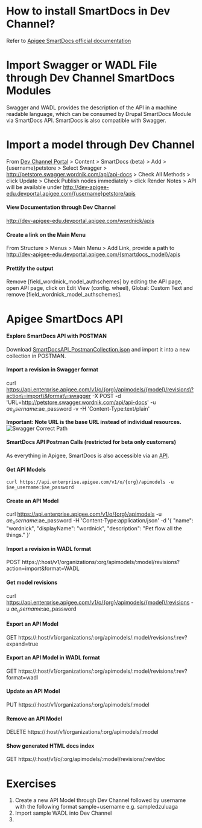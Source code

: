 How to install SmartDocs in Dev Channel?
========
Refer to [Apigee SmartDocs official documentation](http://apigee.com/docs/developer-services/content/using-smartdocs-document-apis)

Import Swagger or WADL File through Dev Channel SmartDocs Modules
============
Swagger and WADL provides the description of the API in a machine readable language, which can be consumed by Drupal SmartDocs Module via SmartDocs API. SmartDocs is also compatible with Swagger.

Import a model through Dev Channel
========
From [Dev Channel Portal](http://dev-apigee-edu.devportal.apigee.com/) > Content > SmartDocs (beta) > Add > {username}petstore > Select Swagger > http://petstore.swagger.wordnik.com/api/api-docs > Check All Methods > click Update > Check Publish nodes immediately > click Render Notes > API will be available under http://dev-apigee-edu.devportal.apigee.com/{username}petstore/apis

#### View Documentation through Dev Channel
http://dev-apigee-edu.devportal.apigee.com/wordnick/apis

#### Create a link on the Main Menu
From Structure > Menus > Main Menu > Add Link, provide a path to http://dev-apigee-edu.devportal.apigee.com/{smartdocs_model}/apis

#### Prettify the output
Remove [field_wordnick_model_authschemes] by editing the API page, open API page, click on Edit View (config. wheel), Global: Custom Text and remove [field_wordnick_model_authschemes].

Apigee SmartDocs API
==========

#### Explore SmartDocs API with POSTMAN
Download [SmartDocsAPI_PostmanCollection.json](./SmartDocsAPI_PostmanCollection.json) and import it into a new collection in POSTMAN.


#### Import a revision in Swagger format
curl https://api.enterprise.apigee.com/v1/o/{org}/apimodels/{model}/revisions\?action\=import\&format\=swagger -X POST -d 'URL=http://petstore.swagger.wordnik.com/api/api-docs' -u $ae_username:$ae_password -v -H 'Content-Type:text/plain'

**Important: Note URL is the base URL instead of individual resources.**
![Swagger Correct Path](https://www.dropbox.com/s/n1sg8d7omz3c6bz/Swagger_Correct_URL.png?dl=1)

#### SmartDocs API Postman Calls (restricted for beta only customers)
As everything in Apigee, SmartDocs is also accessible via an [API](https://drive.google.com/a/apigee.com/file/d/0BzkNUW3VtjuSa2d3b0hjMUcxUlk/edit?usp=sharing).


#### Get API Models
```curl https://api.enterprise.apigee.com/v1/o/{org}/apimodels -u $ae_username:$ae_password```

#### Create an API Model
curl https://api.enterprise.apigee.com/v1/o/{org}/apimodels -u $ae_username:$ae_password -H 'Content-Type:application/json' -d '{
    "name": "wordnick",
    "displayName": "wordnick",
    "description": "Pet flow all the things."
}'

#### Import a revision in WADL format
POST https://:host/v1/organizations/:org/apimodels/:model/revisions?action=import&format=WADL

#### Get model revisions
curl https://api.enterprise.apigee.com/v1/o/{org}/apimodels/{model}/revisions -u $ae_username:$ae_password

#### Export an API Model
GET https://:host/v1/organizations/:org/apimodels/:model/revisions/:rev?expand=true

#### Export an API Model in WADL format
GET https://:host/v1/organizations/:org/apimodels/:model/revisions/:rev?format=wadl

#### Update an API Model
PUT https://:host/v1/organizations/:org/apimodels/:model

#### Remove an API Model
DELETE https://:host/v1/organizations/:org/apimodels/:model

#### Show generated HTML docs index
GET https://:host/v1/o/:org/apimodels/:model/revisions/:rev/doc

Exercises
=====
1. Create a new API Model through Dev Channel followed by username with the following format sample+username e.g. sampledzuluaga
2. Import sample WADL into Dev Channel
3. 
